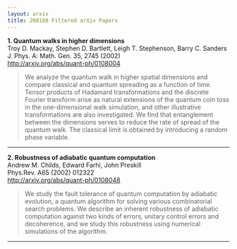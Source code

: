```yaml
---
layout: arxiv
title: 200108 Filtered arXiv Papers
---
```


**1.    Quantum walks in higher dimensions**  
Troy D. Mackay, Stephen D. Bartlett, Leigh T. Stephenson, Barry C. Sanders  
J. Phys. A: Math. Gen. 35, 2745 (2002)  
http://arxiv.org/abs/quant-ph/0108004  
<blockquote>
<p>
We analyze the quantum walk in higher spatial dimensions and compare classical and quantum spreading as a function of time. Tensor products of Hadamard transformations and the discrete Fourier transform arise as natural extensions of the quantum coin toss in the one-dimensional walk simulation, and other illustrative transformations are also investigated. We find that entanglement between the dimensions serves to reduce the rate of spread of the quantum walk. The classical limit is obtained by introducing a random phase variable.
</p>
</blockquote>

------

**2.    Robustness of adiabatic quantum computation**  
Andrew M. Childs, Edward Farhi, John Preskill  
Phys.Rev. A65 (2002) 012322  
http://arxiv.org/abs/quant-ph/0108048  
<blockquote>
<p>
We study the fault tolerance of quantum computation by adiabatic evolution, a quantum algorithm for solving various combinatorial search problems. We describe an inherent robustness of adiabatic computation against two kinds of errors, unitary control errors and decoherence, and we study this robustness using numerical simulations of the algorithm.
</p>
</blockquote>

------

